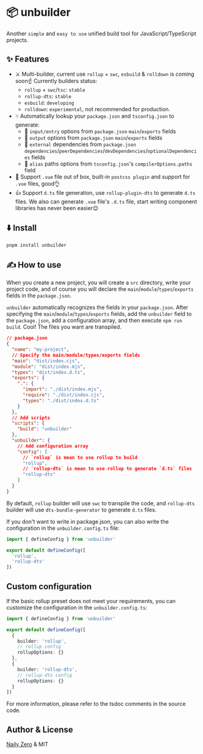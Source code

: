 # 📦 unbuilder

Another `simple` and `easy to use` unified build tool for JavaScript/TypeScript projects.

## ✨ Features

- ⚔️ Multi-builder, current use `rollup` + `swc`, `esbuild` & `rolldown` is coming soon☝️ Currently builders status:
  - `rollup` + `swc`/`tsc`: `stable`
  - `rollup-dts`: `stable`
  - `esbuild`: `developing`
  - `rolldown`: `experimental`, not recommended for production.
- 🀄️ Automatically lookup your `package.json` and `tsconfig.json` to generate:
  - 🔪 `input/entry` options from `package.json` `main`/`exports` fields
  - 🔪 `output` options from `package.json` `main`/`exports` fields
  - 🔪 `external` dependencies from `package.json` `dependencies`/`peerDependencies`/`devDependencies`/`optionalDependencies` fields
  - 🔪 `alias` paths options from `tsconfig.json`'s `compilerOptions.paths` field
- 🚀 Support `.vue` file out of box, built-in `postcss plugin` and support for `.vue` files, good👌
- 👍 Support `d.ts` file generation, use `rollup-plugin-dts` to generate `d.ts` files. We also can generate `.vue` file's `.d.ts` file, start writing component libraries has never been easier😉

## ⬇️ Install

```bash
pnpm install unbuilder
```

## ✍️ How to use

When you create a new project, you will create a `src` directory, write your project code, and of course you will declare the `main`/`module`/`types`/`exports` fields in the `package.json`.

`unbuilder` automatically recognizes the fields in your `package.json`. After specifying the `main`/`module`/`types`/`exports` fields, add the `unbuilder` field to the `package.json`, add a configuration array, and then execute `npm run build`. Cool! The files you want are transpiled.

```json
// package.json
{
  "name": "my-project",
  // Specify the main/module/types/exports fields
  "main": "dist/index.cjs",
  "module": "dist/index.mjs",
  "types": "dist/index.d.ts",
  "exports": {
    ".": {
      "import": "./dist/index.mjs",
      "require": "./dist/index.cjs",
      "types": "./dist/index.d.ts"
    }
  },
  // Add scripts
  "scripts": {
    "build": "unbuilder"
  },
  "unbuilder": {
    // Add configuration array
    "config": [
      // `rollup` is mean to use rollup to build
      "rollup",
      // `rollup-dts` is mean to use rollup to generate `d.ts` files
      "rollup-dts"
    ]
  }
}
```

By default, `rollup` builder will use `swc` to transpile the code, and `rollup-dts` builder will use `dts-bundle-generator` to generate `d.ts` files.

If you don't want to write in package.json, you can also write the configuration in the `unbuilder.config.ts` file:

```ts
import { defineConfig } from 'unbuilder'

export default defineConfig([
  'rollup',
  'rollup-dts'
])
```

## Custom configuration

If the basic rollup preset does not meet your requirements, you can customize the configuration in the `unbuilder.config.ts`:

```ts
import { defineConfig } from 'unbuilder'

export default defineConfig([
  {
    builder: 'rollup',
    // rollup config
    rollupOptions: {}
  },
  {
    builder: 'rollup-dts',
    // rollup-dts config
    rollupOptions: {}
  }
])
```

For more information, please refer to the tsdoc comments in the source code.

## Author & License

[Naily Zero](https://github.com/groupguanfang) & MIT
